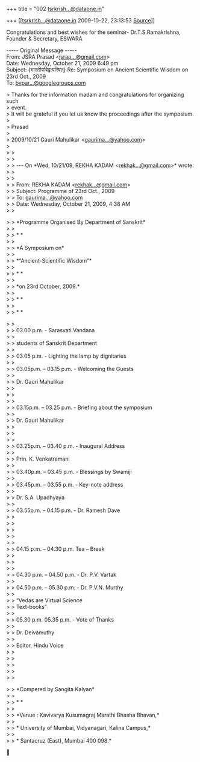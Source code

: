 +++
title = "002 tsrkrish...@dataone.in"

+++
[[tsrkrish...@dataone.in	2009-10-22, 23:13:53 [Source](https://groups.google.com/g/bvparishat/c/_0-VGAK4_Mw)]]



Congratulations and best wishes for the seminar- Dr.T.S.Ramakrishna, Founder & Secretary, ESWARA  

  
----- Original Message -----  
From: JSRA Prasad \<[jsrap...@gmail.com]()\>  
Date: Wednesday, October 21, 2009 6:49 pm  
Subject: {भारतीयविद्वत्परिषत्} Re: Symposium on Ancient Scientific Wisdom on 23rd Oct., 2009  
To: [bvpar...@googlegroups.com]()  
  
  
\> Thanks for the information madam and congratulations for organizing such  
\> event.  
\> It will be grateful if you let us know the proceedings after the symposium.  
\>  
\> Prasad  
\>  
\> 2009/10/21 Gauri Mahulikar \<[gaurima...@yahoo.com]()\>  
\>  
\> \>  
\> \>  
\> \> --- On \*Wed, 10/21/09, REKHA KADAM \<[rekhak...@gmail.com]()\>\* wrote:  
\> \>  
\> \>  
\> \> From: REKHA KADAM \<[rekhak...@gmail.com]()\>  
\> \> Subject: Programme of 23rd Oct., 2009  
\> \> To: [gaurima...@yahoo.com]()  
\> \> Date: Wednesday, October 21, 2009, 4:38 AM  
\> \>  

\> \> \*Programme Organised By Department of Sanskrit\*  
\> \>  
\> \> \* \*  
\> \>  
\> \> \*A Symposium on\*  
\> \>  
\> \> \*“Ancient-Scientific Wisdom”\*  
\> \>  
\> \> \* \*  
\> \>  
\> \> \*on 23rd October, 2009.\*  
\> \>  
\> \> \* \*  
\> \>  
\> \> \* \*  

\> \>  
\> \> 03.00 p.m. - Sarasvati Vandana  
\> \>  
\> \> students of Sanskrit Department  
\> \>  
\> \> 03.05 p.m. - Lighting the lamp by dignitaries  
\> \>  
\> \> 03.05p.m. – 03.15 p.m. - Welcoming the Guests  
\> \>  
\> \> Dr. Gauri Mahulikar  
\> \>  
\> \>  
\> \>  
\> \> 03.15p.m. – 03.25 p.m. - Briefing about the symposium  
\> \>  
\> \> Dr. Gauri Mahulikar  
\> \>  
\> \>  
\> \>  
\> \> 03.25p.m. – 03.40 p.m. - Inaugural Address  
\> \>  
\> \> Prin. K. Venkatramani  
\> \>  
\> \> 03.40p.m. – 03.45 p.m. - Blessings by Swamiji  
\> \>  
\> \> 03.45p.m. – 03.55 p.m. - Key-note address  
\> \>  
\> \> Dr. S.A. Upadhyaya  
\> \>  
\> \> 03.55p.m. – 04.15 p.m. - Dr. Ramesh Dave  
\> \>  
\> \>  
\> \>  
\> \>  
\> \>  
\> \> 04.15 p.m. – 04.30 p.m. Tea – Break  
\> \>  
\> \>  
\> \>  
\> \> 04.30 p.m. – 04.50 p.m. - Dr. P.V. Vartak  
\> \>  
\> \> 04.50 p.m. – 05.30 p.m. - Dr. P.V.N. Murthy  
\> \>  
\> \> “Vedas are Virtual Science  
\> \> Text-books”  
\> \>  
\> \> 05.30 p.m. 05.35 p.m. - Vote of Thanks  
\> \>  
\> \> Dr. Deivamuthy  
\> \>  
\> \> Editor, Hindu Voice  
\> \>  
\> \>  
\> \>  
\> \>  
\> \>  

\> \> \*Compered by Sangita Kalyan\*  
\> \>  
\> \> \* \*  
\> \>  
\> \> \*Venue : Kavivarya Kusumagraj Marathi Bhasha Bhavan,\*  
\> \>  
\> \> \* University of Mumbai, Vidyanagari, Kalina Campus,\*  
\> \>  
\> \> \* Santacruz (East), Mumbai 400 098.\*  



